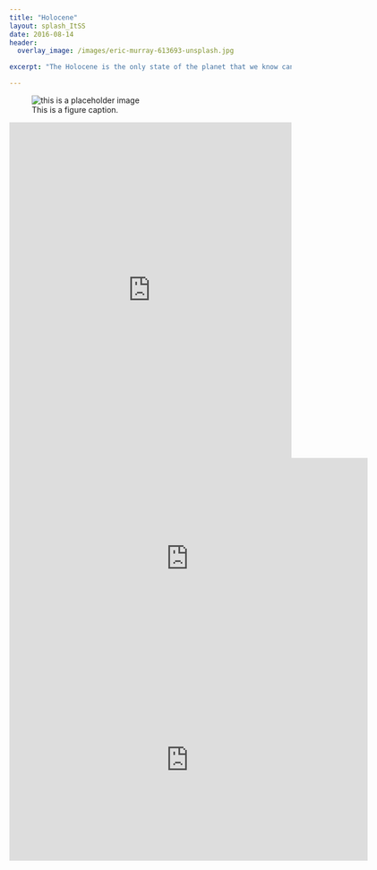 ```yaml
---
title: "Holocene"
layout: splash_ItSS
date: 2016-08-14
header:
  overlay_image: /images/eric-murray-613693-unsplash.jpg

excerpt: "The Holocene is the only state of the planet that we know can sustain human development"

---
```


<figure>
  <img src="https://zahachtah.github.io/CAS/images/HotHouse.png" alt="this is a placeholder image">
  <figcaption>This is a figure caption.</figcaption>
</figure>

<iframe src="https://ourworldindata.org/grapher/child-mortality-vs-population-growth?time=1950..2015" style="width: 100%; height: 600px; border: 0px none;"></iframe>

<iframe width="640" height="360" src="https://www.youtube.com/embed/gKYhLEaOgKs?controls=0&showinfo=0" frameborder="0" allowfullscreen></iframe>



<iframe width="640" height="360" src="http://sil.uc.edu/webapps/climateex/#" frameborder="0" allowfullscreen></iframe>
